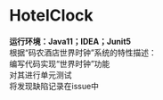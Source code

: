 # HotelClock
**运行环境：Java11；IDEA；Junit5**  
根据“码农酒店世界时钟”系统的特性描述：  
编写代码实现“世界时钟”功能  
对其进行单元测试  
将发现缺陷记录在issue中  
